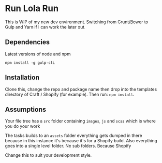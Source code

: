 # Run Lola Run

This is WIP of my new dev environment. Switching from Grunt/Bower to Gulp and Yarn if I can work the later out.

## Dependencies

Latest versions of node and npm

`npm install -g gulp-cli`

## Installation

Clone this, change the repo and package name then drop into the templates directory of Craft / Shopify (for example). Then run: `npm install`.

## Assumptions

Your file tree has a `src` folder containing `images`, `js` and `scss` which is where you do your work

The tasks builds to an `assets` folder everything gets dumped in there because in this instance it's because it's for a Shopify build. Also everything goes into a single level folder. No sub folders. Because Shopify

Change this to suit your development style.
